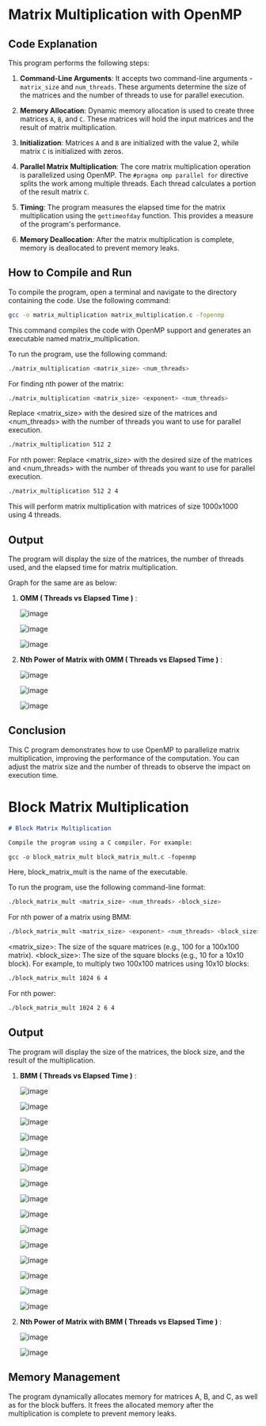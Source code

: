# Matrix Multiplication with OpenMP

## Code Explanation

This program performs the following steps:

1. **Command-Line Arguments**: It accepts two command-line arguments - `matrix_size` and `num_threads`. These arguments determine the size of the matrices and the number of threads to use for parallel execution.

2. **Memory Allocation**: Dynamic memory allocation is used to create three matrices `A`, `B`, and `C`. These matrices will hold the input matrices and the result of matrix multiplication.

3. **Initialization**: Matrices `A` and `B` are initialized with the value 2, while matrix `C` is initialized with zeros.

4. **Parallel Matrix Multiplication**: The core matrix multiplication operation is parallelized using OpenMP. The `#pragma omp parallel for` directive splits the work among multiple threads. Each thread calculates a portion of the result matrix `C`.

5. **Timing**: The program measures the elapsed time for the matrix multiplication using the `gettimeofday` function. This provides a measure of the program's performance.

6. **Memory Deallocation**: After the matrix multiplication is complete, memory is deallocated to prevent memory leaks.

## How to Compile and Run

To compile the program, open a terminal and navigate to the directory containing the code. Use the following command:

```bash
gcc -o matrix_multiplication matrix_multiplication.c -fopenmp
```

This command compiles the code with OpenMP support and generates an executable named matrix_multiplication.

To run the program, use the following command:
```bash
./matrix_multiplication <matrix_size> <num_threads>
```

For finding nth power of the matrix:
```bash
./matrix_multiplication <matrix_size> <exponent> <num_threads>
```

Replace <matrix_size> with the desired size of the matrices and <num_threads> with the number of threads you want to use for parallel execution.
```bash
./matrix_multiplication 512 2
```

For nth power:
Replace <matrix_size> with the desired size of the matrices and <num_threads> with the number of threads you want to use for parallel execution.
```bash
./matrix_multiplication 512 2 4
```

This will perform matrix multiplication with matrices of size 1000x1000 using 4 threads.

## Output

The program will display the size of the matrices, the number of threads used, and the elapsed time for matrix multiplication.

Graph for the same are as below:

1. **OMM ( Threads vs Elapsed Time )** :

     ![image](https://github.com/JyothiNarsini/SE23MAID012_1/assets/88646255/56303c8b-eea4-407b-923c-96728379e38a)

     ![image](https://github.com/JyothiNarsini/SE23MAID012_1/assets/88646255/63ac6051-ac9b-4e84-b542-c307cf13966a)

     ![image](https://github.com/JyothiNarsini/SE23MAID012_1/assets/88646255/ced8ea4e-8724-46b2-ad0e-ac1656ecbbc4)


   
2. **Nth Power of Matrix with OMM ( Threads vs Elapsed Time )** :

     ![image](https://github.com/JyothiNarsini/SE23MAID012_1/assets/88646255/ecc709d7-c9c4-4042-98d0-e591ba1d06f5)

     ![image](https://github.com/JyothiNarsini/SE23MAID012_1/assets/88646255/4726faf3-74e4-4bdd-b524-143f080f1058)

     ![image](https://github.com/JyothiNarsini/SE23MAID012_1/assets/88646255/65ca02cb-d90e-4a9e-a091-43ad106d3e3f)

   

## Conclusion

This C program demonstrates how to use OpenMP to parallelize matrix multiplication, improving the performance of the computation. You can adjust the matrix size and the number of threads to observe the impact on execution time.




# Block Matrix Multiplication

```markdown
# Block Matrix Multiplication

Compile the program using a C compiler. For example:

gcc -o block_matrix_mult block_matrix_mult.c -fopenmp
```

Here, block_matrix_mult is the name of the executable.

To run the program, use the following command-line format:
```bash
./block_matrix_mult <matrix_size> <num_threads> <block_size>
```

For nth power of a matrix using BMM:
```bash
./block_matrix_mult <matrix_size> <exponent> <num_threads> <block_size>
```

<matrix_size>: The size of the square matrices (e.g., 100 for a 100x100 matrix).
<block_size>: The size of the square blocks (e.g., 10 for a 10x10 block).
For example, to multiply two 100x100 matrices using 10x10 blocks:

```bash
./block_matrix_mult 1024 6 4
```

For nth power:
```bash
./block_matrix_mult 1024 2 6 4
```

## Output
The program will display the size of the matrices, the block size, and the result of the multiplication.

1. **BMM ( Threads vs Elapsed Time )** :

   ![image](https://github.com/JyothiNarsini/SE23MAID012_1/assets/88646255/652f6bd7-5339-4ff2-826c-1c034e59d5bf)


   ![image](https://github.com/JyothiNarsini/SE23MAID012_1/assets/88646255/f73b6c96-3b1d-413e-990e-fa77e69527e1)


   ![image](https://github.com/JyothiNarsini/SE23MAID012_1/assets/88646255/eeca62a8-8960-43ea-98b3-8c32d8756385)

   ![image](https://github.com/JyothiNarsini/SE23MAID012_1/assets/88646255/9830571a-ccd8-424f-9332-bbab479c3a30)


   ![image](https://github.com/JyothiNarsini/SE23MAID012_1/assets/88646255/14d81ae9-cd5e-478f-bd0d-35ee39e35ae3)


   ![image](https://github.com/JyothiNarsini/SE23MAID012_1/assets/88646255/630d27de-fe84-4004-95d5-009e7cd374bb)

   ![image](https://github.com/JyothiNarsini/SE23MAID012_1/assets/88646255/2ea630a8-09e9-4710-bcda-f784f23770be)

   ![image](https://github.com/JyothiNarsini/SE23MAID012_1/assets/88646255/4ed465e9-c2de-4d51-b0b7-890507176fc0)

   ![image](https://github.com/JyothiNarsini/SE23MAID012_1/assets/88646255/d025cca8-2ba1-4bf1-b139-a41797fffe7f)

   ![image](https://github.com/JyothiNarsini/SE23MAID012_1/assets/88646255/20d71251-0b6b-4fd9-b5eb-a22c99848018)

   ![image](https://github.com/JyothiNarsini/SE23MAID012_1/assets/88646255/6debdb8f-6edc-47ae-a296-1a55764c2cab)

   ![image](https://github.com/JyothiNarsini/SE23MAID012_1/assets/88646255/1d84bf3e-f49d-4844-859c-ad58b0bf44e0)

   ![image](https://github.com/JyothiNarsini/SE23MAID012_1/assets/88646255/8cedbfb5-54a4-4a24-acb4-57a682130733)

   ![image](https://github.com/JyothiNarsini/SE23MAID012_1/assets/88646255/32d74c9d-dc57-484c-9cfe-49a996b75de2)

   ![image](https://github.com/JyothiNarsini/SE23MAID012_1/assets/88646255/a11d5348-a9d8-4eac-8c59-b487b5d18978)

   
3. **Nth Power of Matrix with BMM ( Threads vs Elapsed Time )** :

   ![image](https://github.com/JyothiNarsini/SE23MAID012_1/assets/88646255/0342a33b-71e7-46d8-8ad8-b9e0a5d1f00b)

   ![image](https://github.com/JyothiNarsini/SE23MAID012_1/assets/88646255/9f788282-7e9a-496a-8194-743cd2d04853)


## Memory Management
The program dynamically allocates memory for matrices A, B, and C, as well as for the block buffers. It frees the allocated memory after the multiplication is complete to prevent memory leaks.
